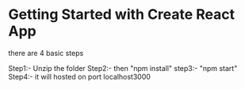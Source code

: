 # Getting Started with Create React App


there are 4 basic steps

Step1:- Unzip the folder
Step2:- then "npm install"
step3:- "npm start"
Step4:- it will hosted on port localhost3000





